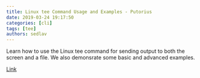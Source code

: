 ```yaml
---
title: Linux tee Command Usage and Examples - Putorius
date: 2019-03-24 19:17:50
categories: [cli]
tags: [tee]
authors: sedlav
---
```

        
Learn how to use the Linux tee command for sending output to both the screen and a file. We also demonsrate some basic and advanced examples.

[Link](https://www.putorius.net/linux-tee-command-usage-examples.html)
